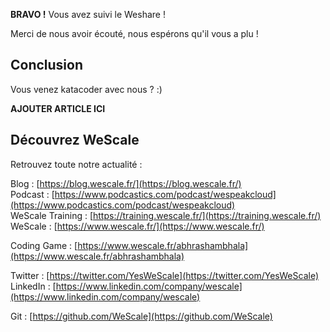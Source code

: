 **BRAVO !** Vous avez suivi le Weshare !

Merci de nous avoir écouté, nous espérons qu'il vous a plu !

## Conclusion

Vous venez katacoder avec nous ? :)

**AJOUTER ARTICLE ICI**

## Découvrez WeScale
Retrouvez toute notre actualité :

Blog : [https://blog.wescale.fr/](https://blog.wescale.fr/)  
Podcast : [https://www.podcastics.com/podcast/wespeakcloud](https://www.podcastics.com/podcast/wespeakcloud)  
WeScale Training : [https://training.wescale.fr/](https://training.wescale.fr/)  
WeScale : [https://www.wescale.fr/](https://www.wescale.fr/)  

Coding Game : [https://www.wescale.fr/abhrashambhala](https://www.wescale.fr/abhrashambhala)  

Twitter : [https://twitter.com/YesWeScale](https://twitter.com/YesWeScale)  
LinkedIn : [https://www.linkedin.com/company/wescale](https://www.linkedin.com/company/wescale)  

Git : [https://github.com/WeScale](https://github.com/WeScale)  


